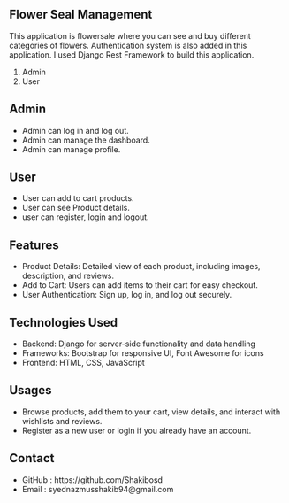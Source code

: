 <section>
  <div class="center">
    <h1>Flower Seal Management</h1>
    <p>This application is flowersale where you can see and buy different categories of flowers. Authentication system is also added in this 
     application. I used Django Rest Framework to build this application.</p>
    <ol>
      <li>Admin</li>
      <li>User</li>
    </ol>
    <h2>Admin</h2>
    <ul>
      <li>Admin can log in and log out.</li>
      <li>Admin can manage the dashboard.</li>
      <li>Admin can manage profile.</li>
    </ul>
    <h2>User</h2>
    <ul>
      <li>User can add to cart products.</li>
      <li>User can see Product details.</li>
      <li>user can register, login and logout.</li>
    </ul>
    <h2>Features</h2>
    <ul>
      <li>Product Details: Detailed view of each product, including images, description, and reviews.</li>
      <li>Add to Cart: Users can add items to their cart for easy checkout.</li>
      <li>User Authentication: Sign up, log in, and log out securely.</li>
    </ul>
    <h2>Technologies Used</h2>
     <ul>
      <li>Backend: Django for server-side functionality and data handling</li>
      <li>Frameworks: Bootstrap for responsive UI, Font Awesome for icons</li>
      <li>Frontend: HTML, CSS, JavaScript</li>
    </ul>
    <h2>Usages</h2>
      <ul>
      <li>Browse products, add them to your cart, view details, and interact with wishlists and reviews.</li>
      <li>Register as a new user or login if you already have an account.</li>
    </ul>
    <h2>Contact</h2>
    <ul>
      <li>GitHub : https://github.com/Shakibosd</li>
      <li>Email : syednazmusshakib94@gmail.com</li>
    </ul>
  </div>
</section>
